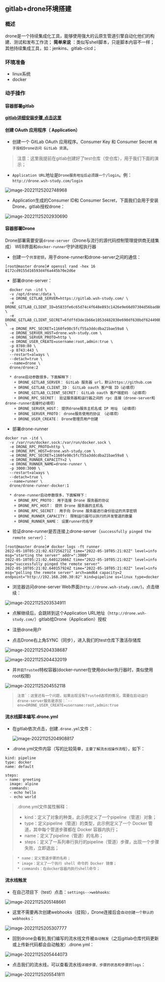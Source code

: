 ## gitlab+drone环境搭建

### 概述

drone是一个持续集成化工具，能够使用强大的云原生管道引擎自动化他们的构建、测试和发布工作流；
**简单来说** ：类似写shell脚本，只是脚本内容不一样；
其他持续集成工具，如：jenkins、gitlab-cicd；

### 环境准备

- linux系统
- docker

### 动手操作

#### 容器部署gitlab

[ **gitlab详细安装步骤,点击这里** ](https://docs.wsh-study.com/%E5%B7%A5%E5%85%B7%7C%E9%83%A8%E7%BD%B2/Gitlab%E7%A7%81%E6%9C%89%E4%BB%93%E5%BA%93%E6%90%AD%E5%BB%BA/%E4%BD%BF%E7%94%A8Docker%E9%83%A8%E7%BD%B2Gitlab/)

#### 创建 OAuth 应用程序（ Application）

* 创建一个 GitLab OAuth 应用程序。Consumer Key 和 Consumer Secret `用于授权Drone访问 GitLab 资源`。

> 注意：这里我提前在gitlab创建好了test仓库（空仓库），用于我们下面的演示；

* `Application URL`地址是`Drone服务地址后必须跟一个/login`。例：`http://drone.wsh-study.com/login`

![image-20221125202748968](https://mc.wsh-study.com/mkdocs/Docker部署drone/1.png)

- Application生成的Consumer ID和 Consumer Secret，下面我们会用于安装Drone，gitlab授权drone：

![image-20221125202930690](https://mc.wsh-study.com/mkdocs/Docker部署drone/2.png)

#### 容器部署Drone

Drone部署需要安装`drone-server`（Drone与流行的源代码控制管理提供商无缝集成） WEB界面和`docker-runner`守护进程执行器

- 创建一个`共享密钥`，用于drone-runner和drone-server之间的通信：

```
[root@master drone]# openssl rand -hex 16
8172cd9155d16593d4f6a445b70e2d6e
```

- 部署drone-server：

```shell
  docker run -itd \
  -v /opt/drone:/data \
  -e DRONE_GITLAB_SERVER=https://gitlab.wsh-study.com/ \
  -e DRONE_GITLAB_CLIENT_ID=b5833fe6c65d74c4f648e893c1426e9e66d97304d56bad86360eddeb59371713 \
  -e DRONE_GITLAB_CLIENT_SECRET=6fdffd3de1b66e1053d482830e690df630bdf624490b4312e15a81879acfc14e \
  -e DRONE_RPC_SECRET=1160fe98c5fcf55a3ddcdba21bae59a8 \
  -e DRONE_SERVER_HOST=drone.wsh-study.com \
  -e DRONE_SERVER_PROTO=http \
  -e DRONE_USER_CREATE=username:root,admin:true \
  -p 8780:80 \
  -p 8743:443 \
  --restart=always \
  --detach=true \
  --name=drone \
  drone/drone:2
```

```shell
  * drone启动参数很多，下面解释下：
    + DRONE_GITLAB_SERVER： GitLab 服务器 url，默认https://github.com
    + DRONE_GITLAB_CLIENT_ID： GitLab oauth 客户端 ID（必填项）
    + DRONE_GITLAB_CLIENT_SECRET： GitLab oauth 客户端密码 （必填项）
    + DRONE_RPC_SECRET： 验证服务器和运行器之间的 rpc 连接（drone-server和drone-runner连接时必填项）
    + DRONE_SERVER_HOST： 提供drone服务主机名或 IP 地址 （必填项）
    + DRONE_SERVER_PROTO： drone服务使用的协议 （必填项）
    + DRONE_USER_CREATE： Drone管理员用户创建
```

- 部署drone-runner

```shell
docker run -itd \
  -v /var/run/docker.sock:/var/run/docker.sock \
  -e DRONE_RPC_PROTO=http \
  -e DRONE_RPC_HOST=drone.wsh-study.com \
  -e DRONE_RPC_SECRET=1160fe98c5fcf55a3ddcdba21bae59a8 \
  -e DRONE_RUNNER_CAPACITY=2 \
  -e DRONE_RUNNER_NAME=drone-runner \
  -p 3000:3000 \
  --restart=always \
  --detach=true \
  --name=runner \
  drone/drone-runner-docker:1
```

```
  * drone-runner启动参数很多，下面解释下：
    + DRONE_RPC_PROTO： 用于连接 Drone 服务器的协议
    + DRONE_RPC_HOST： 提供 Drone 服务器的主机名
    + DRONE_RPC_SECRET： 用于向 Drone 服务器进行身份验证的共享密钥
    + DRONE_RUNNER_CAPACITY： 限制运行器可以执行的并发管道的数量
    + DRONE_RUNNER_NAME： 设置runner的名字
```

- 验证drone-runner是否连接上drone-server（`successfully pinged the remote server`）：

```shell
[root@master drone]# docker logs -ft runner
2022-05-10T05:21:02.637256271Z time="2022-05-10T05:21:02Z" level=info msg="starting the server" addr=":3000"
2022-05-10T05:21:02.640121666Z time="2022-05-10T05:21:02Z" level=info msg="successfully pinged the remote server"
2022-05-10T05:21:02.640157924Z time="2022-05-10T05:21:02Z" level=info msg="polling the remote server" arch=amd64 capacity=2 endpoint="http://192.168.200.30:82" kind=pipeline os=linux type=docker
```

- 浏览器访问drone-server Web界面(`http://drone.wsh-study.com/`)，点击继续：

![image-20221125203534911](https://mc.wsh-study.com/mkdocs/Docker部署drone/3.png)

- 点解继续后，会跳转到这个Application URL地址（`http://drone.wsh-study.com/`）gitlab给Drone（Application）授权

- 注册drone用户

- 点击Drone右上角SYNC（同步），进入我们的test仓库下激活存储库

![image-20221125204338687](https://mc.wsh-study.com/mkdocs/Docker部署drone/4.png)

![image-20221125204432019](https://mc.wsh-study.com/mkdocs/Docker部署drone/5.png)

* 并`开启Trusted`特权容器(docker-runner在使用docker执行器时，类似使用root权限)

![image-20221125204552118](https://mc.wsh-study.com/mkdocs/Docker部署drone/6.png)

> ```
> 注意`：这里还有一个问题，如果出现没有Trusted选项的情况，需要在启动运行drone-server服务是添加：`--env=DRONE_USER_CREATE=username:root,admin:true
> ```

#### 流水线脚本编写.drone.yml

- 在gitlab依次点击，创建`.drone.yml`文件：

  ![image-20221125204908817](https://mc.wsh-study.com/mkdocs/Docker部署drone/7.png)

- .drone.yml文件内容（写的比较简单，`主要了解流水线操作流程`），如下：

```shell
kind: pipeline
type: docker
name: default

steps:
- name: greeting
  image: alpine
  commands:
  - echo hello
  - echo world
```

> .drone.yml文件属性解释：
>
> - kind：定义了对象的种类，此示例定义了一个pipeline（管道）对象；
> - type：定义pipeline（管道）的类型，此示例定义了一个 Docker 管道，其中每个管道步骤都在 Docker 容器内执行；
> - name：定义了pipeline（管道）的名称；
> - steps：定义了一系列串行执行的pipeline（管道）步骤，出现一个步骤失败，立即退出；

> ```
> * name：定义管道步骤的名称；
> * image：定义了一个执行 shell 命令的 Docker 镜像；
> * commands：在docker容器内执行shell命令；
> ```

#### 流水线触发

- 在自己项目下（test）点击：`settings-->webhooks`:

![image-20221125205148661](https://mc.wsh-study.com/mkdocs/Docker部署drone/8.png)

- 这里不需要再次创建webhooks（挂钩），Drone连接后会`自动创建一个默认的webhooks`：

![image-20221125205307777](https://mc.wsh-study.com/mkdocs/Docker部署drone/9.png)

- 回到drone会看到,我们编写的流水线文件被`自动触发`（之后gitlab仓库代码更新或上传新代码都会自动触发）.drone.yml：

![image-20221125205444073](https://mc.wsh-study.com/mkdocs/Docker部署drone/10.png)

- 点击我们的流水线，可以查看流水线`详细步骤、步骤的状态和步骤的logs`：

![image-20221125205541811](https://mc.wsh-study.com/mkdocs/Docker部署drone/11.png)